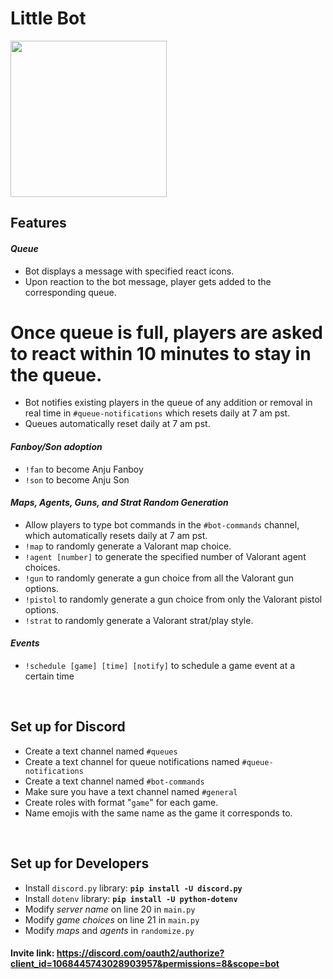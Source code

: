 # Little Bot

<img src="https://user-images.githubusercontent.com/33340487/215303416-7116313b-1950-4922-9244-d6bda0aa4f2b.jpg" with="250" height="250">

## Features 
#### <i>Queue</i>
* Bot displays a message with specified react icons.
* Upon reaction to the bot message, player gets added to the corresponding queue.
# Once queue is full, players are asked to react within 10 minutes to stay in the queue.
* Bot notifies existing players in the queue of any addition or removal in real time in `#queue-notifications` which resets daily at 7 am pst.
* Queues automatically reset daily at 7 am pst.
#### <i>Fanboy/Son adoption</i>
* `!fan` to become Anju Fanboy
* `!son` to become Anju Son
#### <i>Maps, Agents, Guns, and Strat Random Generation</i>
* Allow players to type bot commands in the `#bot-commands` channel, which automatically resets daily at 7 am pst.
* `!map` to randomly generate a Valorant map choice.
* `!agent [number]` to generate the specified number of Valorant agent choices.
* `!gun` to randomly generate a gun choice from all the Valorant gun options. 
* `!pistol` to randomly generate a gun choice from only the Valorant pistol options.
* `!strat` to randomly generate a Valorant strat/play style.
#### <i>Events</i>
* `!schedule [game] [time] [notify]` to schedule a game event at a certain time
<br>

## Set up for Discord
* Create a text channel named `#queues`
* Create a text channel for queue notifications named `#queue-notifications`
* Create a text channel named `#bot-commands`
* Make sure you have a text channel named `#general`
* Create roles with format "`game`" for each game.
* Name emojis with the same name as the game it corresponds to.
<br>

## Set up for Developers
* Install `discord.py` library: <b>`pip install -U discord.py`</b>
* Install `dotenv` library: <b>`pip install -U python-dotenv`</b>
* Modify _server name_ on line 20 in `main.py`
* Modify _game choices_ on line 21 in `main.py`
* Modify _maps_ and _agents_ in `randomize.py`


#### Invite link: https://discord.com/oauth2/authorize?client_id=1068445743028903957&permissions=8&scope=bot
